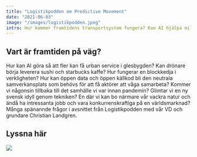 ```yaml
---
title: "Logistikpodden om Predictive Movement"
date: "2021-06-03"
image: "/images/logistikpodden.jpeg"
intro: Hur kommer framtidens transportsystem fungera? Kan AI hjälpa miljön?
---
```


## Vart är framtiden på väg?

Hur kan AI göra så att fler kan få urban service i glesbygden? Kan drönare börja leverera sushi och starbucks kaffe? Hur fungerar en blockkedja i verkligheten? Hur kan öppen data och öppen källkod bli den neutrala samverkansplats som behövs för att få aktörer att våga samarbeta? Kommer vi någonsin tillbaka till det samhälle vi var innan pandemin? Glimtar vi en ny svensk idyll genom tekniken? En där vi kan bo närmare vår vackra natur och ändå ha intressanta jobb och vara konkurrenskraftiga på en världsmarknad? Många spänannde frågor i avsnittet från Logistikpodden med vår VD och grundare Christian Landgren.

## Lyssna här

<a hreF="https://logistikpodden.se/podcast/christian-landgren-om-framtidens-transporter/">
  <img src='/images/logistikpodden.png'/>
</a>
